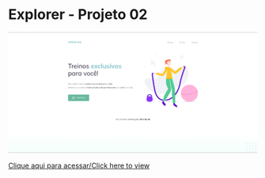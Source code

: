 # Explorer - Projeto 02

![preview](./preview-projeto-02.png)

[Clique aqui para acessar/Click here to view](https://)

